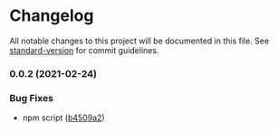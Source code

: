 # Changelog

All notable changes to this project will be documented in this file. See [standard-version](https://github.com/conventional-changelog/standard-version) for commit guidelines.

### 0.0.2 (2021-02-24)


### Bug Fixes

* npm script ([b4509a2](https://github.com/krenak-code/nuxt-vue-locality/commit/b4509a25e8158b548ba14b8b913fced5137221ab))
